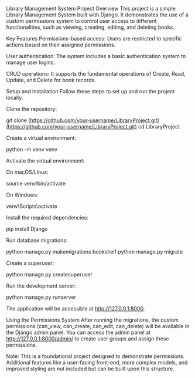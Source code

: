 Library Management System
Project Overview
This project is a simple Library Management System built with Django. It demonstrates the use of a custom permissions system to control user access to different functionalities, such as viewing, creating, editing, and deleting books.

Key Features
Permissions-based access: Users are restricted to specific actions based on their assigned permissions.

User authentication: The system includes a basic authentication system to manage user logins.

CRUD operations: It supports the fundamental operations of Create, Read, Update, and Delete for book records.

Setup and Installation
Follow these steps to set up and run the project locally.

Clone the repository:

git clone [https://github.com/your-username/LibraryProject.git](https://github.com/your-username/LibraryProject.git)
cd LibraryProject

Create a virtual environment:

python -m venv venv

Activate the virtual environment:

On macOS/Linux:

source venv/bin/activate

On Windows:

venv\Scripts\activate

Install the required dependencies:

pip install Django

Run database migrations:

python manage.py makemigrations bookshelf
python manage.py migrate

Create a superuser:

python manage.py createsuperuser

Run the development server:

python manage.py runserver

The application will be accessible at http://127.0.0.1:8000.

Using the Permissions System
After running the migrations, the custom permissions (can_view, can_create, can_edit, can_delete) will be available in the Django admin panel. You can access the admin panel at http://127.0.0.1:8000/admin/ to create user groups and assign these permissions.

Note: This is a foundational project designed to demonstrate permissions. Additional features like a user-facing front-end, more complex models, and improved styling are not included but can be built upon this structure.